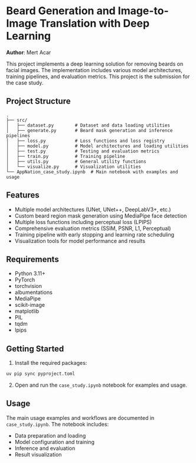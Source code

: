 # Beard Generation and Image-to-Image Translation with Deep Learning

**Author**: Mert Acar

This project implements a deep learning solution for removing beards on facial images. The implementation includes various model architectures, training pipelines, and evaluation metrics. This project is the submission for the case study.

## Project Structure

```
.
├── src/
│   ├── dataset.py        # Dataset and data loading utilities
│   ├── generate.py       # Beard mask generation and inference pipelines
│   ├── loss.py           # Loss functions and loss registry
│   ├── model.py          # Model architectures and loading utilities
│   ├── test.py           # Testing and evaluation metrics
│   ├── train.py          # Training pipeline
│   ├── utils.py          # General utility functions
│   └── visualize.py      # Visualization utilities
└── AppNation_case_study.ipynb  # Main notebook with examples and usage
```

## Features

- Multiple model architectures (UNet, UNet++, DeepLabV3+, etc.)
- Custom beard region mask generation using MediaPipe face detection
- Multiple loss functions including perceptual loss (LPIPS)
- Comprehensive evaluation metrics (SSIM, PSNR, L1, Perceptual)
- Training pipeline with early stopping and learning rate scheduling
- Visualization tools for model performance and results

## Requirements

- Python 3.11+
- PyTorch
- torchvision
- albumentations
- MediaPipe
- scikit-image
- matplotlib
- PIL
- tqdm
- lpips

## Getting Started

1. Install the required packages:
```bash
uv pip sync pyproject.toml
```

2. Open and run the `case_study.ipynb` notebook for examples and usage.

## Usage

The main usage examples and workflows are documented in `case_study.ipynb`. The notebook includes:
- Data preparation and loading
- Model configuration and training
- Inference and evaluation
- Result visualization
